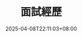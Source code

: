 ---
title: "面試經歷"
summary: "面試相關文章"
description: ""
date: 2025-04-08T22:11:03+08:00
externalUrl: "/zh-tw/interview/"

cascade:
  showEdit: true
  showSummary: true
  hideFeatureImage: false
draft: false
---